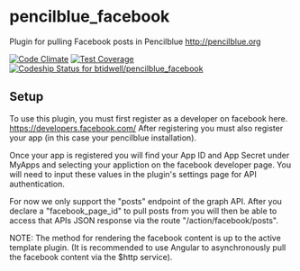 # pencilblue_facebook
Plugin for pulling Facebook posts in Pencilblue http://pencilblue.org

[![Code Climate](https://codeclimate.com/github/btidwell/pencilblue_facebook/badges/gpa.svg)](https://codeclimate.com/github/btidwell/pencilblue_facebook) [![Test Coverage](https://codeclimate.com/github/btidwell/pencilblue_facebook/badges/coverage.svg)](https://codeclimate.com/github/btidwell/pencilblue_facebook) [ ![Codeship Status for btidwell/pencilblue_facebook](https://codeship.com/projects/55f66030-c1f1-0132-0dca-3632ec7395c8/status?branch=master)](https://codeship.com/projects/73681)


Setup
-----
To use this plugin, you must first register as a developer on facebook here.  https://developers.facebook.com/
After registering you must also register your app (in this case your pencilblue installation).  

Once your app is registered you will find your App ID and App Secret under MyApps and selecting your appliction on the facebook developer page.  You will need to input these values in the plugin's settings page for API authentication.   

For now we only support the "posts" endpoint of the graph API.  After you declare a "facebook_page_id" to pull posts from you will then be able to access that APIs JSON response via the route "/action/facebook/posts".  

NOTE: The method for rendering the facebook content is up to the active template plugin.  (It is recommended to use Angular to asynchronously pull the facebook content via the $http service).  